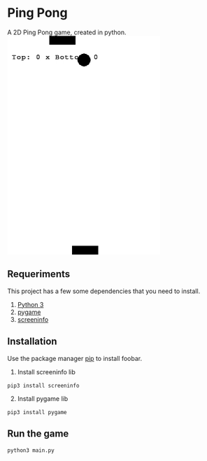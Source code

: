 # Ping Pong

A 2D Ping Pong game, created in python.  
![Game demo](https://raw.githubusercontent.com/iammateus/ping-pong/assets/demo.gif)

## Requeriments
This project has a few some dependencies that you need to install.

 1. [Python 3](https://www.python.org/)
 2. [pygame](https://github.com/pygame/pygame)
 3. [screeninfo](https://github.com/rr-/screeninfo)
 
## Installation
Use the package manager [pip](https://pip.pypa.io/en/stable/) to install foobar.
1. Install screeninfo lib
```
pip3 install screeninfo
```
2. Install pygame lib
```
pip3 install pygame
```
## Run the game
```
python3 main.py
```
